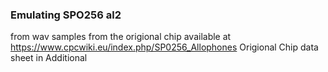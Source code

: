 ### Emulating SPO256 al2 
from wav samples from the origional chip available at https://www.cpcwiki.eu/index.php/SP0256_Allophones
Origional Chip data sheet in Additional
